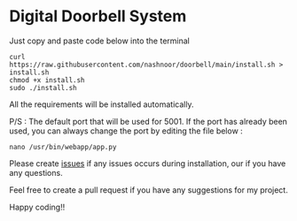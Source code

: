 # Digital Doorbell System
Just copy and paste code below into the terminal
```
curl https://raw.githubusercontent.com/nashnoor/doorbell/main/install.sh > install.sh 
chmod +x install.sh
sudo ./install.sh
```
All the requirements will be installed automatically.

P/S : The default port that will be used for 5001. If the port has already been used, you can always change the port by editing the file below :
```
nano /usr/bin/webapp/app.py
```
Please create <a href=https://github.com/nasrulnoor/doorbell_flask/issues>issues</a>  if any issues occurs during installation, our if you have any questions.

Feel free to create a pull request if you have any suggestions for my project.

Happy coding!!
